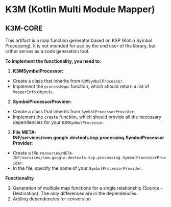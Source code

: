 # K3M (Kotlin Multi Module Mapper)

## K3M-CORE

This artifact is a map function generator based on KSP (Kotlin Symbol Processing). It is not intended for use by the end user of the library, but rather serves as a code generation tool.

**To implement the functionality, you need to:**

1. **K3MSymbolProcessor:**

* Create a class that inherits from `K3MSymbolProcessor`.
* Implement the `processMaps` function, which should return a list of `MapperInfo` objects.

2. **SymbolProcessorProvider:**

* Create a class that inherits from `SymbolProcessorProvider`.
* Implement the `create` function, which should provide all the necessary dependencies for your `K3MSymbolProcessor`.

3. **File META-INF/services/com.google.devtools.ksp.processing.SymbolProcessorProvider:**

* Create a file `resources/META-INF/services/com.google.devtools.ksp.processing.SymbolProcessorProvider`.
* In the file, specify the name of your `SymbolProcessorProvider`.

**Functionality**

1. Generation of multiple map functions for a single relationship (Source - Destination). The only differences are in the dependencies.
2. Adding dependencies for conversion
